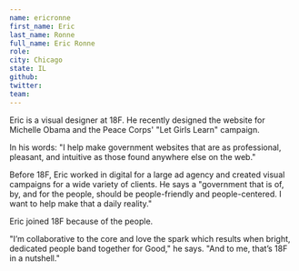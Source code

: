 ```yaml
---
name: ericronne
first_name: Eric
last_name: Ronne
full_name: Eric Ronne
role:
city: Chicago
state: IL
github:
twitter:
team:
---
```


Eric is a visual designer at 18F. He recently designed the website for Michelle Obama and the Peace Corps' "Let Girls Learn" campaign. 

In his words: "I help make government websites that are as professional, pleasant, and intuitive as those found anywhere else on the web."

Before 18F, Eric worked in digital for a large ad agency and created visual campaigns for a wide variety of clients. He says a "government that is of, by, and for the people, should be people-friendly and people-centered. I want to help make that a daily reality."

Eric joined 18F because of the people. 

"I’m collaborative to the core and love the spark which results when bright, dedicated people band together for Good," he says. "And to me, that’s 18F in a nutshell."

